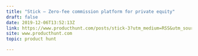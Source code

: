 ```yaml
---
title: "Stick — Zero-fee commission platform for private equity"
draft: false
date: 2019-12-06T13:52:13Z
link: https://www.producthunt.com/posts/stick-3?utm_medium=RSS&utm_source=hune
site: www.producthunt.com
topic: product hunt  

---
```

